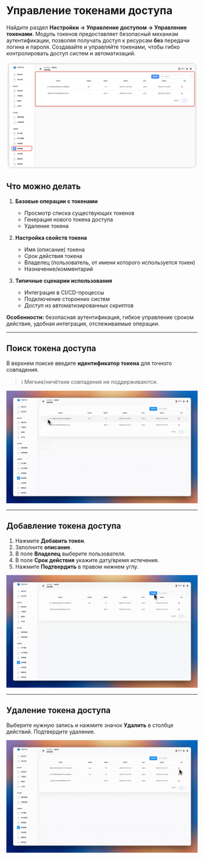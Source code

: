 # Управление токенами доступа

Найдите раздел **Настройки → Управление доступом → Управление токенами**. Модуль токенов предоставляет безопасный механизм аутентификации, позволяя получать доступ к ресурсам **без** передачи логина и пароля. Создавайте и управляйте токенами, чтобы гибко контролировать доступ систем и автоматизаций.

![Интерфейс управления токенами доступа](setting-manage-access-token-ui.cb97f00e.png)

## Что можно делать

1. **Базовые операции с токенами**
   - Просмотр списка существующих токенов  
   - Генерация нового токена доступа  
   - Удаление токена  

2. **Настройка свойств токена**
   - Имя (описание) токена  
   - Срок действия токена  
   - Владелец (пользователь, от имени которого используется токен)  
   - Назначение/комментарий  

3. **Типичные сценарии использования**
   - Интеграция в CI/CD-процессы  
   - Подключение сторонних систем  
   - Доступ из автоматизированных скриптов  

**Особенности:** безопасная аутентификация, гибкое управление сроком действия, удобная интеграция, отслеживаемые операции.

---

## Поиск токена доступа

В верхнем поиске введите **идентификатор токена** для точного совпадения.  
> ℹ️ Мягкие/нечёткие совпадения не поддерживаются.

![Поиск токена доступа](setting-manage-access-token-search.92979ef3.gif)

---

## Добавление токена доступа

1. Нажмите **Добавить токен**.  
2. Заполните **описание**.  
3. В поле **Владелец** выберите пользователя.  
4. В поле **Срок действия** укажите дату/время истечения.  
5. Нажмите **Подтвердить** в правом нижнем углу.

![Добавление токена](setting-manage-access-token-create.8dd5dab2.gif)

---

## Удаление токена доступа

Выберите нужную запись и нажмите значок **Удалить** в столбце действий. Подтвердите удаление.

![Удаление токена доступа](settng-manage-access-token-del.99d96078.gif)
